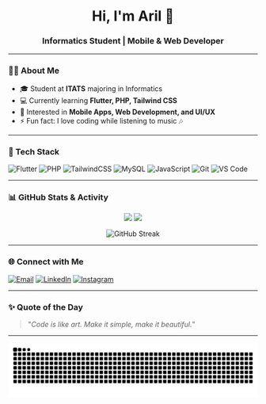 <h1 align="center">Hi, I'm Aril 👋</h1>
<h3 align="center">Informatics Student | Mobile & Web Developer</h3>

---

### 👨‍💻 About Me
- 🎓 Student at **ITATS** majoring in Informatics  
- 💻 Currently learning **Flutter, PHP, Tailwind CSS**  
- 🎯 Interested in **Mobile Apps, Web Development, and UI/UX**  
- ⚡ Fun fact: I love coding while listening to music 🎶  

---

### 🚀 Tech Stack
![Flutter](https://img.shields.io/badge/Flutter-02569B?style=for-the-badge&logo=flutter&logoColor=white)
![PHP](https://img.shields.io/badge/PHP-777BB4?style=for-the-badge&logo=php&logoColor=white)
![TailwindCSS](https://img.shields.io/badge/Tailwind_CSS-38B2AC?style=for-the-badge&logo=tailwind-css&logoColor=white)
![MySQL](https://img.shields.io/badge/MySQL-4479A1?style=for-the-badge&logo=mysql&logoColor=white)
![JavaScript](https://img.shields.io/badge/JavaScript-F7DF1E?style=for-the-badge&logo=javascript&logoColor=black)
![Git](https://img.shields.io/badge/Git-F05033?style=for-the-badge&logo=git&logoColor=white)
![VS Code](https://img.shields.io/badge/VS_Code-0078D4?style=for-the-badge&logo=visual-studio-code&logoColor=white)

---

### 📊 GitHub Stats & Activity
<p align="center">
  <img src="https://github-readme-stats.vercel.app/api?username=Uhycore&show_icons=true&theme=tokyonight" height="165">
  <img src="https://github-readme-stats.vercel.app/api/top-langs/?username=Uhycore&layout=compact&theme=tokyonight" height="165">
</p>

<p align="center">
  <img src="https://streak-stats.demolab.com?user=Uhycore&theme=tokyonight" alt="GitHub Streak">
</p>

---

### 🌐 Connect with Me
[![Email](https://img.shields.io/badge/Email-D14836?style=for-the-badge&logo=gmail&logoColor=white)](mailto:arilmubin0@gmail.com)
[![LinkedIn](https://img.shields.io/badge/LinkedIn-0077b5?style=for-the-badge&logo=linkedin&logoColor=white)](https://linkedin.com/in/luqmanul-asyraril-mubin-6b1765377)
[![Instagram](https://img.shields.io/badge/Instagram-E4405F?style=for-the-badge&logo=instagram&logoColor=white)](https://instagram.com/Uhycore)

---

### ✨ Quote of the Day
> "_Code is like art. Make it simple, make it beautiful._"

---

<p align="center">
  <img src="https://raw.githubusercontent.com/Uhycore/Uhycore/output/github-contribution-grid-snake.svg" alt="snake animation" />
</p>

